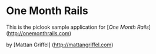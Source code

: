 # One Month Rails

This is the piclook sample application for
[*One Month Rails*] (http://onemonthrails.com)

by [Mattan Griffel] (http://mattangriffel.com)
